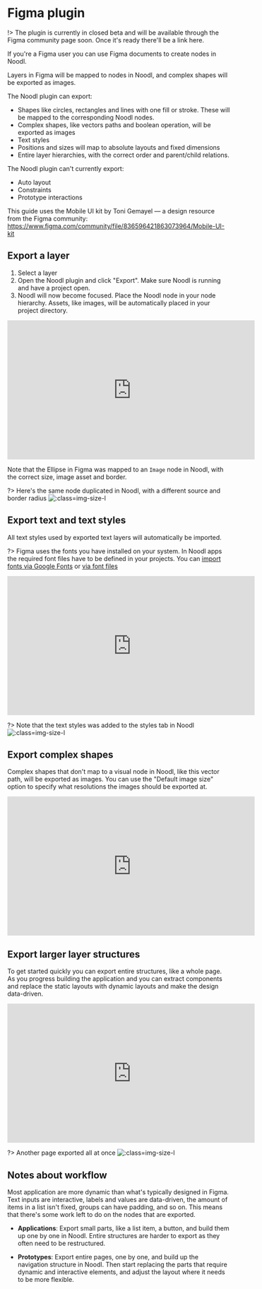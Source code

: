 # Figma plugin

!> The plugin is currently in closed beta and will be available through the Figma community page soon. Once it's ready there'll be a link here.

If you're a Figma user you can use Figma documents to create nodes in Noodl. 

Layers in Figma will be mapped to nodes in Noodl, and complex shapes will be exported as images.

The Noodl plugin can export:
- Shapes like circles, rectangles and lines with one fill or stroke. These will be mapped to the corresponding Noodl nodes.
- Complex shapes, like vectors paths and boolean operation, will be exported as images
- Text styles
- Positions and sizes will map to absolute layouts and fixed dimensions
- Entire layer hierarchies, with the correct order and parent/child relations.

The Noodl plugin can't currently export:
- Auto layout
- Constraints
- Prototype interactions

This guide uses the Mobile UI kit by Toni Gemayel — a design resource from the Figma community:
https://www.figma.com/community/file/836596421863073964/Mobile-UI-kit

## Export a layer

1. Select a layer
2. Open the Noodl plugin and click "Export". Make sure Noodl is running and have a project open.
3. Noodl will now become focused. Place the Noodl node in your node hierarchy. Assets, like images, will be automatically placed in your project directory.

<iframe width="560" height="315" src="https://www.youtube-nocookie.com/embed/GsczhwfoyEE" title="YouTube video player" frameborder="0" allow="accelerometer; autoplay; clipboard-write; encrypted-media; gyroscope; picture-in-picture" allowfullscreen></iframe>

Note that the Ellipse in Figma was mapped to an `Image` node in Noodl, with the correct size, image asset and border.

?> Here's the same node duplicated in Noodl, with a different source and border radius ![](figma/image2.png ':class=img-size-l')

## Export text and text styles

All text styles used by exported text layers will automatically be imported. 

?> Figma uses the fonts you have installed on your system. In Noodl apps the required font files have to be defined in your projects. You can [import fonts via Google Fonts](/snippets/ui/importing-css-fonts) or [via font files](/snippets/ui/importing-font-files)

<iframe width="560" height="315" src="https://www.youtube-nocookie.com/embed/sZm0eBZvLaM" title="YouTube video player" frameborder="0" allow="accelerometer; autoplay; clipboard-write; encrypted-media; gyroscope; picture-in-picture" allowfullscreen></iframe>

?> Note that the text styles was added to the styles tab in Noodl ![](figma/text-styles.png ':class=img-size-l')

## Export complex shapes

Complex shapes that don't map to a visual node in Noodl, like this vector path, will be exported as images. You can use the "Default image size" option to specify what resolutions the images should be exported at.

<iframe width="560" height="315" src="https://www.youtube-nocookie.com/embed/mqML1OL0SUk" title="YouTube video player" frameborder="0" allow="accelerometer; autoplay; clipboard-write; encrypted-media; gyroscope; picture-in-picture" allowfullscreen></iframe>

## Export larger layer structures

To get started quickly you can export entire structures, like a whole page. As you progress building the application and you can extract components and replace the static layouts with dynamic layouts and make the design data-driven.

<iframe width="560" height="315" src="https://www.youtube-nocookie.com/embed/5miB0PD4z9k" title="YouTube video player" frameborder="0" allow="accelerometer; autoplay; clipboard-write; encrypted-media; gyroscope; picture-in-picture" allowfullscreen></iframe>

?> Another page exported all at once ![](figma/whole-page.png ':class=img-size-l')

## Notes about workflow
Most application are more dynamic than what's typically designed in Figma. Text inputs are interactive, labels and values are data-driven, the amount of items in a list isn't fixed, groups can have padding, and so on. This means that there's some work left to do on the nodes that are exported.

- **Applications**: Export small parts, like a list item, a button, and build them up one by one in Noodl. Entire structures are harder to export as they often need to be restructured.

- **Prototypes**: Export entire pages, one by one, and build up the navigation structure in Noodl. Then start replacing the parts that require dynamic and interactive elements, and adjust the layout where it needs to be more flexible.
